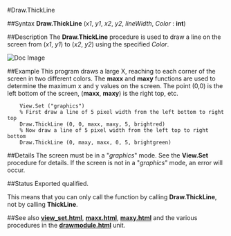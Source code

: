 
#Draw.ThickLine

##Syntax
**Draw.ThickLine** (_x1_, _y1_, _x2_, _y2_, _lineWidth_, _Color_ : **int**)


##Description
The **Draw.ThickLine** procedure is used to draw a line on the screen from (_x1_, _y1_) to (_x2_, _y2_) using the specified _Color_.



![Doc Image](draw_line01.gif)


##Example
This program draws a large X, reaching to each corner of the screen in two different colors. The **maxx** and **maxy** functions are used to determine the maximum x and y values on the screen. The point (0,0) is the left bottom of the screen, (**maxx**, **maxy**) is the right top, etc.

        View.Set ("graphics")
        % First draw a line of 5 pixel width from the left bottom to right top
        Draw.ThickLine (0, 0, maxx, maxy, 5, brightred) 
        % Now draw a line of 5 pixel width from the left top to right bottom
        Draw.ThickLine (0, maxy, maxx, 0, 5, brightgreen)
##Details
The screen must be in a "_graphics_" mode. See the **View.Set** procedure for details. If the screen is not in a "_graphics_" mode, an error will occur.


##Status
Exported qualified.

This means that you can only call the function by calling **Draw.ThickLine**, not by calling **ThickLine**.


##See also
**[view_set.html](View.Set)**, **[maxx.html](maxx)**, **[maxy.html](maxy)** and the various procedures in the **[drawmodule.html](Draw)** unit.


